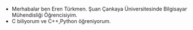 - Merhabalar ben Eren Türkmen. Şuan Çankaya Üniversitesinde Bilgisayar Mühendisliği Öğrencisiyim.
- C biliyorum ve C++,Python öğreniyorum.
